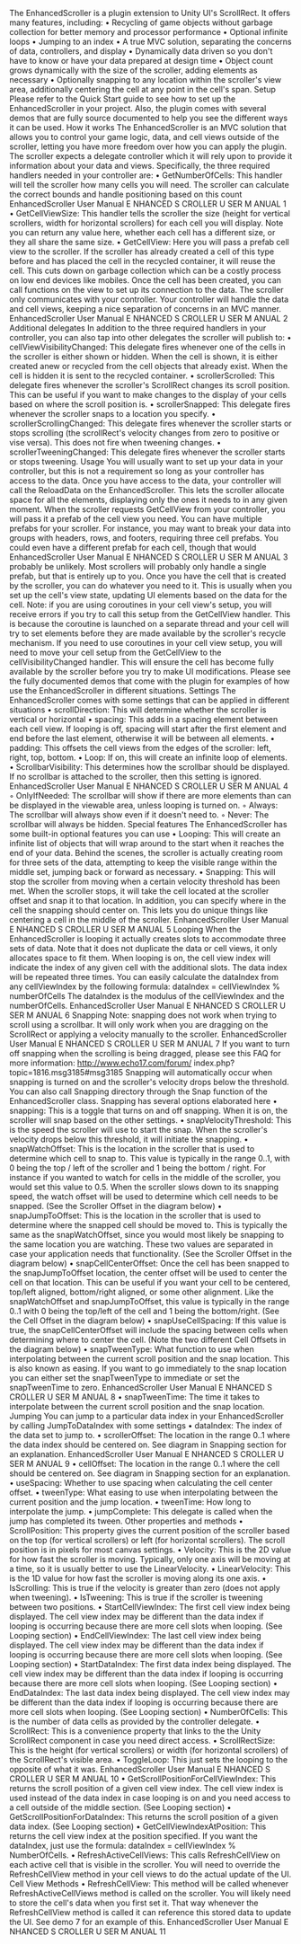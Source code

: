 The EnhancedScroller is a plugin extension to Unity UI's ScrollRect. It offers many
features, including:
• Recycling of game objects without garbage collection for better memory and processor
performance
• Optional infinite loops
• Jumping to an index
• A true MVC solution, separating the concerns of data, controllers, and display
• Dynamically data driven so you don't have to know or have your data prepared at design
time
• Object count grows dynamically with the size of the scroller, adding elements as necessary
• Optionally snapping to any location within the scroller's view area, additionally centering the
cell at any point in the cell's span.
Setup
Please refer to the Quick Start guide to see how to set up the EnhancedScroller in your
project. Also, the plugin comes with several demos that are fully source documented to
help you see the different ways it can be used.
How it works
The EnhancedScroller is an MVC solution that allows you to control your game logic,
data, and cell views outside of the scroller, letting you have more freedom over how you
can apply the plugin. The scroller expects a delegate controller which it will rely upon to
provide it information about your data and views. Specifically, the three required
handlers needed in your controller are:
• GetNumberOfCells: This handler will tell the scroller how many cells you will need. The
scroller can calculate the correct bounds and handle positioning based on this count
EnhancedScroller User Manual
E NHANCED S CROLLER U SER M ANUAL 1
• GetCellViewSize: This handler tells the scroller the size (height for vertical scrollers,
width for horizontal scrollers) for each cell you will display. Note you can return any value
here, whether each cell has a different size, or they all share the same size.
• GetCellView: Here you will pass a prefab cell view to the scroller. If the scroller has
already created a cell of this type before and has placed the cell in the recycled container,
it will reuse the cell. This cuts down on garbage collection which can be a costly process
on low end devices like mobiles. Once the cell has been created, you can call functions
on the view to set up its connection to the data.
The scroller only communicates with your controller. Your controller will handle the data
and cell views, keeping a nice separation of concerns in an MVC manner.
EnhancedScroller User Manual
E NHANCED S CROLLER U SER M ANUAL 2
Additional delegates
In addition to the three required handlers in your controller, you can also tap into other
delegates the scroller will publish to:
• cellViewVisibilityChanged: This delegate fires whenever one of the cells in the scroller
is either shown or hidden. When the cell is shown, it is either created anew or recycled
from the cell objects that already exist. When the cell is hidden it is sent to the recycled
container.
• scrollerScrolled: This delegate fires whenever the scroller's ScrollRect changes its scroll
position. This can be useful if you want to make changes to the display of your cells
based on where the scroll position is.
• scrollerSnapped: This delegate fires whenever the scroller snaps to a location you
specify.
• scrollerScrollingChanged: This delegate fires whenever the scroller starts or stops
scrolling (the scrollRect's velocity changes from zero to positive or vise versa). This does
not fire when tweening changes.
• scrollerTweeningChanged: This delegate fires whenever the scroller starts or stops
tweening.
Usage
You will usually want to set up your data in your controller, but this is not a requirement
so long as your controller has access to the data. Once you have access to the data,
your controller will call the ReloadData on the EnhancedScroller. This lets the scroller
allocate space for all the elements, displaying only the ones it needs to in any given
moment.
When the scroller requests GetCellView from your controller, you will pass it a prefab of
the cell view you need. You can have multiple prefabs for your scroller. For instance, you
may want to break your data into groups with headers, rows, and footers, requiring three
cell prefabs. You could even have a different prefab for each cell, though that would
EnhancedScroller User Manual
E NHANCED S CROLLER U SER M ANUAL 3
probably be unlikely. Most scrollers will probably only handle a single prefab, but that is
entirely up to you.
Once you have the cell that is created by the scroller, you can do whatever you need to
it. This is usually when you set up the cell's view state, updating UI elements based on
the data for the cell.
Note: if you are using coroutines in your cell view's setup, you will receive errors if you
try to call this setup from the GetCellView handler. This is because the coroutine is
launched on a separate thread and your cell will try to set elements before they are
made available by the scroller's recycle mechanism. If you need to use coroutines in
your cell view setup, you will need to move your cell setup from the GetCellView to the
cellVisibilityChanged handler. This will ensure the cell has become fully available by the
scroller before you try to make UI modifications.
Please see the fully documented demos that come with the plugin for examples of how
use the EnhancedScroller in different situations.
Settings
The EnhancedScroller comes with some settings that can be applied in different
situations
• scrollDirection: This will determine whether the scroller is vertical or horizontal
• spacing: This adds in a spacing element between each cell view. If looping is off, spacing
will start after the first element and end before the last element, otherwise it will be
between all elements.
• padding: This offsets the cell views from the edges of the scroller: left, right, top, bottom.
• Loop: If on, this will create an infinite loop of elements.
• ScrollbarVisibility: This determines how the scrollbar should be displayed. If no scrollbar
is attached to the scroller, then this setting is ignored.
EnhancedScroller User Manual
E NHANCED S CROLLER U SER M ANUAL 4
◦ OnlyIfNeeded: The scrollbar will show if there are more elements than can be
displayed in the viewable area, unless looping is turned on.
◦ Always: The scrollbar will always show even if it doesn't need to.
◦ Never: The scrollbar will always be hidden.
Special features
The EnhancedScroller has some built-in optional features you can use
• Looping: This will create an infinite list of objects that will wrap around to the start when it
reaches the end of your data. Behind the scenes, the scroller is actually creating room for
three sets of the data, attempting to keep the visible range within the middle set, jumping
back or forward as necessary.
• Snapping: This will stop the scroller from moving when a certain velocity threshold has
been met. When the scroller stops, it will take the cell located at the scroller offset and
snap it to that location. In addition, you can specify where in the cell the snapping should
center on. This lets you do unique things like centering a cell in the middle of the scroller.
EnhancedScroller User Manual
E NHANCED S CROLLER U SER M ANUAL 5
Looping
When the EnhancedScroller is looping it actually creates slots to accommodate three
sets of data. Note that it does not duplicate the data or cell views, it only allocates space
to fit them. When looping is on, the cell view index will indicate the index of any given
cell with the additional slots. The data index will be repeated three times.
You can easily calculate the dataIndex from any cellViewIndex by the following formula:
dataIndex = cellViewIndex % numberOfCells
The dataIndex is the modulus of the cellViewIndex and the numberOfCells.
EnhancedScroller User Manual
E NHANCED S CROLLER U SER M ANUAL 6
Snapping
Note: snapping does not work when trying to scroll using a scrollbar. It will only work
when you are dragging on the ScrollRect or applying a velocity manually to the scroller.
EnhancedScroller User Manual
E NHANCED S CROLLER U SER M ANUAL 7
If you want to turn off snapping when the scrolling is being dragged, please see this FAQ
for more information: http://www.echo17.com/forum/
index.php?topic=1816.msg3185#msg3185
Snapping will automatically occur when snapping is turned on and the scroller's velocity
drops below the threshold. You can also call Snapping directory through the Snap
function of the EnhancedScroller class.
Snapping has several options elaborated here
• snapping: This is a toggle that turns on and off snapping. When it is on, the scroller will
snap based on the other settings.
• snapVelocityThreshold: This is the speed the scroller will use to start the snap. When
the scroller's velocity drops below this threshold, it will initiate the snapping.
• snapWatchOffset: This is the location in the scroller that is used to determine which cell
to snap to. This value is typically in the range 0..1, with 0 being the top / left of the scroller
and 1 being the bottom / right. For instance if you wanted to watch for cells in the middle
of the scroller, you would set this value to 0.5. When the scroller slows down to its
snapping speed, the watch offset will be used to determine which cell needs to be
snapped. (See the Scroller Offset in the diagram below)
• snapJumpToOffset: This is the location in the scroller that is used to determine where
the snapped cell should be moved to. This is typically the same as the snapWatchOffset,
since you would most likely be snapping to the same location you are watching. These
two values are separated in case your application needs that functionality. (See the
Scroller Offset in the diagram below)
• snapCellCenterOffset: Once the cell has been snapped to the snapJumpToOffset
location, the center offset will be used to center the cell on that location. This can be
useful if you want your cell to be centered, top/left aligned, bottom/right aligned, or some
other alignment. Like the snapWatchOffset and snapJumpToOffset, this value is typically
in the range 0..1 with 0 being the top/left of the cell and 1 being the bottom/right. (See the
Cell Offset in the diagram below)
• snapUseCellSpacing: If this value is true, the snapCellCenterOffset will include the
spacing between cells when determining where to center the cell. (Note the two different
Cell Offsets in the diagram below)
• snapTweenType: What function to use when interpolating between the current scroll
position and the snap location. This is also known as easing. If you want to go
immediately to the snap location you can either set the snapTweenType to immediate or
set the snapTweenTime to zero.
EnhancedScroller User Manual
E NHANCED S CROLLER U SER M ANUAL 8
• snapTweenTime: The time it takes to interpolate between the current scroll position and
the snap location.
Jumping
You can jump to a particular data index in your EnhancedScroller by calling
JumpToDataIndex with some settings
• dataIndex: The index of the data set to jump to.
• scrollerOffset: The location in the range 0..1 where the data index should be centered
on. See diagram in Snapping section for an explanation.
EnhancedScroller User Manual
E NHANCED S CROLLER U SER M ANUAL 9
• cellOffset: The location in the range 0..1 where the cell should be centered on. See
diagram in Snapping section for an explanation.
• useSpacing: Whether to use spacing when calculating the cell center offset.
• tweenType: What easing to use when interpolating between the current position and the
jump location.
• tweenTime: How long to interpolate the jump.
• jumpComplete: This delegate is called when the jump has completed its tween.
Other properties and methods
• ScrollPosition: This property gives the current position of the scroller based on the top
(for vertical scrollers) or left (for horizontal scrollers). The scroll position is in pixels for
most canvas settings.
• Velocity: This is the 2D value for how fast the scroller is moving. Typically, only one axis
will be moving at a time, so it is usually better to use the LinearVelocity.
• LinearVelocity: This is the 1D value for how fast the scroller is moving along its one axis.
• IsScrolling: This is true if the velocity is greater than zero (does not apply when
tweening).
• IsTweening: This is true if the scroller is tweening between two positions.
• StartCellViewIndex: The first cell view index being displayed. The cell view index may be
different than the data index if looping is occurring because there are more cell slots when
looping. (See Looping section)
• EndCellViewIndex: The last cell view index being displayed. The cell view index may be
different than the data index if looping is occurring because there are more cell slots when
looping. (See Looping section)
• StartDataIndex: The first data index being displayed. The cell view index may be
different than the data index if looping is occurring because there are more cell slots when
looping. (See Looping section)
• EndDataIndex: The last data index being displayed. The cell view index may be different
than the data index if looping is occurring because there are more cell slots when looping.
(See Looping section)
• NumberOfCells: This is the number of data cells as provided by the controller delegate.
• ScrollRect: This is a convenience property that links to the the Unity ScrollRect
component in case you need direct access.
• ScrollRectSize: This is the height (for vertical scrollers) or width (for horizontal scrollers)
of the ScrollRect's visible area.
• ToggleLoop: This just sets the looping to the opposite of what it was.
EnhancedScroller User Manual
E NHANCED S CROLLER U SER M ANUAL 10
• GetScrollPositionForCellViewIndex: This returns the scroll position of a given cell view
index. The cell view index is used instead of the data index in case looping is on and you
need access to a cell outside of the middle section. (See Looping section)
• GetScrollPositionForDataIndex: This returns the scroll position of a given data index.
(See Looping section)
• GetCellViewIndexAtPosition: This returns the cell view index at the position specified. If
you want the dataIndex, just use the formula: dataIndex = cellViewIndex %
NumberOfCells.
• RefreshActiveCellViews: This calls RefreshCellView on each active cell that is visible in
the scroller. You will need to override the RefreshCellView method in your cell views to do
the actual update of the UI.
Cell View Methods
• RefreshCellView: This method will be called whenever RefreshActiveCellViews
method is called on the scroller. You will likely need to store the cell's data when you first
set it. That way whenever the RefreshCellView method is called it can reference this
stored data to update the UI. See demo 7 for an example of this.
EnhancedScroller User Manual
E NHANCED S CROLLER U SER M ANUAL 11

